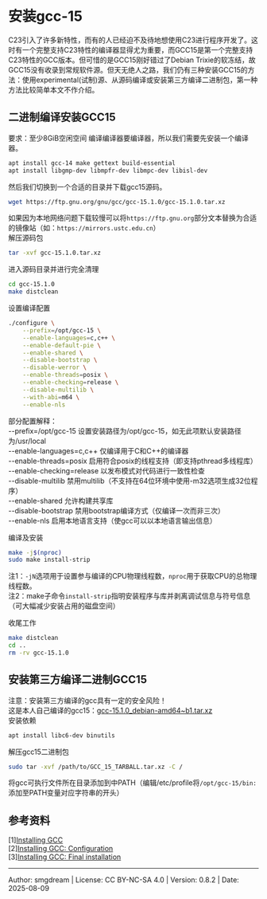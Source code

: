 # 安装gcc-15

C23引入了许多新特性，而有的人已经迫不及待地想使用C23进行程序开发了。这时有一个完整支持C23特性的编译器显得尤为重要，而GCC15是第一个完整支持C23特性的GCC版本。但可惜的是GCC15刚好错过了Debian Trixie的软冻结，故GCC15没有收录到常规软件源。但天无绝人之路，我们仍有三种安装GCC15的方法：使用experimental(试制)源、从源码编译或安装第三方编译二进制包，第一种方法比较简单本文不作介绍。  

## 二进制编译安装GCC15

要求：至少8GiB空闲空间
编译编译器要编译器，所以我们需要先安装一个编译器。  
```sh
apt install gcc-14 make gettext build-essential
apt install libgmp-dev libmpfr-dev libmpc-dev libisl-dev
```
然后我们切换到一个合适的目录并下载gcc15源码。  
```sh
wget https://ftp.gnu.org/gnu/gcc/gcc-15.1.0/gcc-15.1.0.tar.xz
```
如果因为本地网络问题下载较慢可以将`https://ftp.gnu.org`部分文本替换为合适的镜像站（如：`https://mirrors.ustc.edu.cn`）  
解压源码包  
```sh
tar -xvf gcc-15.1.0.tar.xz
```
进入源码目录并进行完全清理  
```sh
cd gcc-15.1.0
make distclean
```
设置编译配置  
```sh
./configure \
	--prefix=/opt/gcc-15 \
	--enable-languages=c,c++ \
	--enable-default-pie \
	--enable-shared \
	--disable-bootstrap \
	--disable-werror \
	--enable-threads=posix \
	--enable-checking=release \
	--disable-multilib \
	--with-abi=m64 \
	--enable-nls
```
部分配置解释：  
--prefix=/opt/gcc-15 设置安装路径为/opt/gcc-15，如无此项默认安装路径为/usr/local  
--enable-languages=c,c++ 仅编译用于C和C++的编译器  
--enable-threads=posix 启用符合posix的线程支持（即支持pthread多线程库）  
--enable-checking=release 以发布模式对代码进行一致性检查  
--disable-multilib 禁用multilib（不支持在64位环境中使用-m32选项生成32位程序）  
--enable-shared 允许构建共享库  
--disable-bootstrap 禁用bootstrap编译方式（仅编译一次而非三次）  
--enable-nls 启用本地语言支持（使gcc可以以本地语言输出信息）  

编译及安装  
```sh
make -j$(nproc)
sudo make install-strip
```
注1：`-jN`选项用于设置参与编译的CPU物理线程数，`nproc`用于获取CPU的总物理线程数。  
注2：make子命令`install-strip`指明安装程序与库并剥离调试信息与符号信息（可大幅减少安装占用的磁盘空间）  

收尾工作  
```sh
make distclean
cd ..
rm -rv gcc-15.1.0
```

## 安装第三方编译二进制GCC15

注意：安装第三方编译的gcc具有一定的安全风险！  
这是本人自己编译的gcc15：[gcc-15.1.0_debian-amd64~b1.tar.xz](https://github.com/smgdream/debian-file/releases/download/0/gcc-15.1.0_debian-amd64.b1.tar.xz)  
安装依赖  
```sh
apt install libc6-dev binutils
```
解压gcc15二进制包  
```sh
sudo tar -xvf /path/to/GCC_15_TARBALL.tar.xz -C /
```
将gcc可执行文件所在目录添加到中PATH（编辑/etc/profile将`/opt/gcc-15/bin:`添加至PATH变量对应字符串的开头）  

## 参考资料

\[1\][Installing GCC](https://gcc.gnu.org/install/)  
\[2\][Installing GCC: Configuration](https://gcc.gnu.org/install/configure.html)  
\[3\][Installing GCC: Final installation](https://gcc.gnu.org/install/finalinstall.html)  

---
Author: smgdream | License: CC BY-NC-SA 4.0 | Version: 0.8.2 | Date: 2025-08-09

